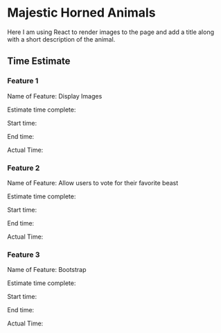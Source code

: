 # Majestic Horned Animals

Here I am using React to render images to the page and add a title along with a short description of the animal.

## Time Estimate

### Feature 1

Name of Feature: Display Images

Estimate time complete:

Start time:

End time:

Actual Time:

### Feature 2

Name of Feature: Allow users to vote for their favorite beast

Estimate time complete:

Start time:

End time:

Actual Time:

### Feature 3

Name of Feature: Bootstrap

Estimate time complete:

Start time:

End time:

Actual Time:
